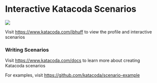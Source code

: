 # Interactive Katacoda Scenarios

[![](http://shields.katacoda.com/katacoda/jbhuff/count.svg)](https://www.katacoda.com/jbhuff "Get your profile on Katacoda.com")

Visit https://www.katacoda.com/jbhuff to view the profile and interactive scenarios

### Writing Scenarios
Visit https://www.katacoda.com/docs to learn more about creating Katacoda scenarios

For examples, visit https://github.com/katacoda/scenario-example
